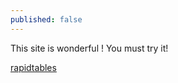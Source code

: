 ```yaml
---
published: false
---
```

This site is wonderful !
You must try it!

[rapidtables](https://www.rapidtables.com/ "rapidtables")
